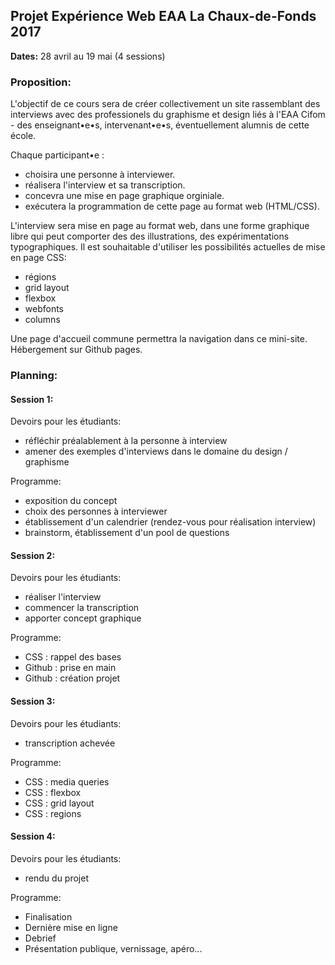## Projet Expérience Web EAA La Chaux-de-Fonds 2017

**Dates:** 28 avril au 19 mai (4 sessions)

### Proposition: 

L'objectif de ce cours sera de créer collectivement un site rassemblant des interviews avec des professionels du graphisme et design liés à l'EAA Cifom - des enseignant•e•s, intervenant•e•s, éventuellement alumnis de cette école.

Chaque participant•e : 

* choisira une personne à interviewer.
* réalisera l'interview et sa transcription.
* concevra une mise en page graphique orginiale.
* exécutera la programmation de cette page au format web (HTML/CSS).

L'interview sera mise en page au format web, dans une forme graphique libre qui peut comporter des des illustrations, des expérimentations typographiques. Il est souhaitable d'utiliser les possibilités actuelles de mise en page CSS: 

* régions
* grid layout
* flexbox
* webfonts
* columns

Une page d'accueil commune permettra la navigation dans ce mini-site. Hébergement sur Github pages.

<h3>Planning:</h3>

#### Session 1:

Devoirs pour les étudiants:
- réfléchir préalablement à la personne à interview
- amener des exemples d'interviews dans le domaine du design / graphisme

Programme:
* exposition du concept
* choix des personnes à interviewer
* établissement d'un calendrier (rendez-vous pour réalisation interview)
* brainstorm, établissement d'un pool de questions

#### Session 2:

Devoirs pour les étudiants: 
- réaliser l'interview
- commencer la transcription
- apporter concept graphique

Programme:
* CSS : rappel des bases
* Github : prise en main
* Github : création projet

#### Session 3:

Devoirs pour les étudiants: 
- transcription achevée

Programme:
* CSS : media queries
* CSS : flexbox
* CSS : grid layout
* CSS : regions

#### Session 4:

Devoirs pour les étudiants: 
- rendu du projet

Programme:
* Finalisation
* Dernière mise en ligne
* Debrief
* Présentation publique, vernissage, apéro...
